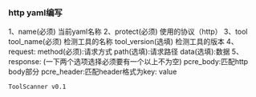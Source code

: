 ### http yaml编写
1、name(必须) 当前yaml名称
2、protect(必须) 使用的协议（http）
3、tool
    tool_name(必须) 检测工具的名称
    tool_version(选填) 检测工具的版本
4、request:
    method(必须):请求方式
    path(选填):请求路径
    data(选填):数据
5、response: (一下两个选项选择必须要有一个以上不为空)
    pcre_body:匹配http body部分
    pcre_header:匹配header格式为key: value 


    ToolScanner v0.1